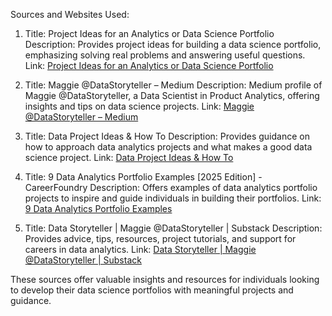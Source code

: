 Sources and Websites Used:
1. Title: Project Ideas for an Analytics or Data Science Portfolio
   Description: Provides project ideas for building a data science portfolio, emphasizing solving real problems and answering useful questions.
   Link: [Project Ideas for an Analytics or Data Science Portfolio](https://data-storyteller.medium.com/project-ideas-for-an-analytics-or-data-science-portfolio-642d0a1e5021)

2. Title: Maggie @DataStoryteller – Medium
   Description: Medium profile of Maggie @DataStoryteller, a Data Scientist in Product Analytics, offering insights and tips on data science projects.
   Link: [Maggie @DataStoryteller – Medium](https://data-storyteller.medium.com/)

3. Title: Data Project Ideas & How To
   Description: Provides guidance on how to approach data analytics projects and what makes a good data science project.
   Link: [Data Project Ideas & How To](https://datastoryteller.gumroad.com/p/examples-of-data-analytics-projects)

4. Title: 9 Data Analytics Portfolio Examples [2025 Edition] - CareerFoundry
   Description: Offers examples of data analytics portfolio projects to inspire and guide individuals in building their portfolios.
   Link: [9 Data Analytics Portfolio Examples](https://careerfoundry.com/en/blog/data-analytics/data-analytics-portfolio-examples/)

5. Title: Data Storyteller | Maggie @DataStoryteller | Substack
   Description: Provides advice, tips, resources, project tutorials, and support for careers in data analytics.
   Link: [Data Storyteller | Maggie @DataStoryteller | Substack](https://datastoryteller.substack.com/)

These sources offer valuable insights and resources for individuals looking to develop their data science portfolios with meaningful projects and guidance.